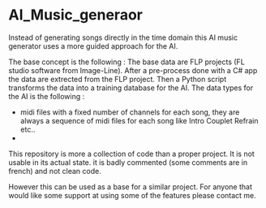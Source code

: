 # AI_Music_generaor

Instead of generating songs directly in the time domain this AI music generator uses a more guided approach for the AI.

The base concept is the following :
The base data are FLP projects (FL studio software from Image-Line). After a pre-process done with a C# app the data are extrected from the FLP project.
Then a Python script transforms the data into a training database for the AI. 
The data types for the AI is the following :
  - midi files with a fixed number of channels for each song, they are always a sequence of midi files for each song like Intro Couplet Refrain etc..
  - 

This repository is more a collection of code than a proper project. It is not usable in its actual state. it is badly commented (some comments are in french) and not clean code.

However this can be used as a base for a similar project.
For anyone that would like some support at using some of the features please contact me.
